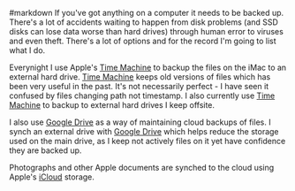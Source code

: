 #markdown
If you've got anything on a computer it needs to be backed up.
There's a lot of accidents waiting to happen from disk problems
(and SSD disks can lose data worse than hard drives) through
human error to viruses and even theft. There's a lot of options
and for the record I'm going to list what I do.

Everynight I use Apple's [Time Machine](https://support.apple.com/en-us/HT201250)
to backup the files on the iMac to an external hard drive.
[Time Machine](https://support.apple.com/en-us/HT201250) keeps old versions of files which has been
very useful in the past. It's not necessarily perfect - I have
seen it confused by files changing path not timestamp. I also
currently use [Time Machine](https://support.apple.com/en-us/HT201250) to backup to external hard drives
I keep offsite.

I also use [Google Drive](https://www.google.com/drive/)
as a way of maintaining cloud backups of files.
I synch an external drive with [Google Drive](https://www.google.com/drive/) which helps
reduce the storage used on the main drive, as I keep
not actively files on it yet have confidence they are
backed up.

Photographs and other Apple documents are synched to the cloud
using Apple's [iCloud](https://support.apple.com/en-gb/HT207428) storage.

